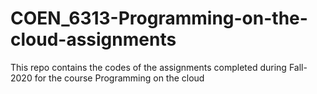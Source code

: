 # COEN_6313-Programming-on-the-cloud-assignments
This repo contains the codes of the assignments completed during Fall-2020 for the course Programming on the cloud 
